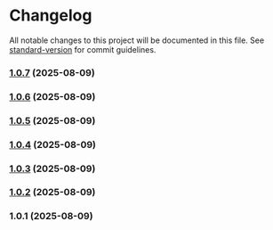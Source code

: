 # Changelog

All notable changes to this project will be documented in this file. See [standard-version](https://github.com/conventional-changelog/standard-version) for commit guidelines.

### [1.0.7](https://github.com/emailverifierplus/npm/compare/v1.0.6...v1.0.7) (2025-08-09)

### [1.0.6](https://github.com/emailverifierplus/npm/compare/v1.0.5...v1.0.6) (2025-08-09)

### [1.0.5](https://github.com/emailverifierplus/npm/compare/v1.0.4...v1.0.5) (2025-08-09)

### [1.0.4](https://github.com/emailverifierplus/npm/compare/v1.0.3...v1.0.4) (2025-08-09)

### [1.0.3](https://github.com/emailverifierplus/npm/compare/v1.0.2...v1.0.3) (2025-08-09)

### [1.0.2](https://github.com/emailverifierplus/npm/compare/v1.0.1...v1.0.2) (2025-08-09)

### 1.0.1 (2025-08-09)
